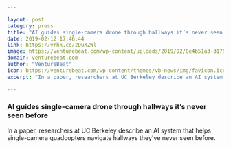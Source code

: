 ```yaml
---

layout: post
category: press
title: "AI guides single-camera drone through hallways it’s never seen before"
date: 2019-02-12 17:46:44
link: https://vrhk.co/2DuXZWl
image: https://venturebeat.com/wp-content/uploads/2019/02/0e4b51a3-3175-4d35-bb59-67a1af3c2b58.png?w=1200&strip=all
domain: venturebeat.com
author: "VentureBeat"
icon: https://venturebeat.com/wp-content/themes/vb-news/img/favicon.ico
excerpt: "In a paper, researchers at UC Berkeley describe an AI system that helps single-camera quadcopters navigate hallways they've never seen before."

---
```


### AI guides single-camera drone through hallways it’s never seen before

In a paper, researchers at UC Berkeley describe an AI system that helps single-camera quadcopters navigate hallways they've never seen before.